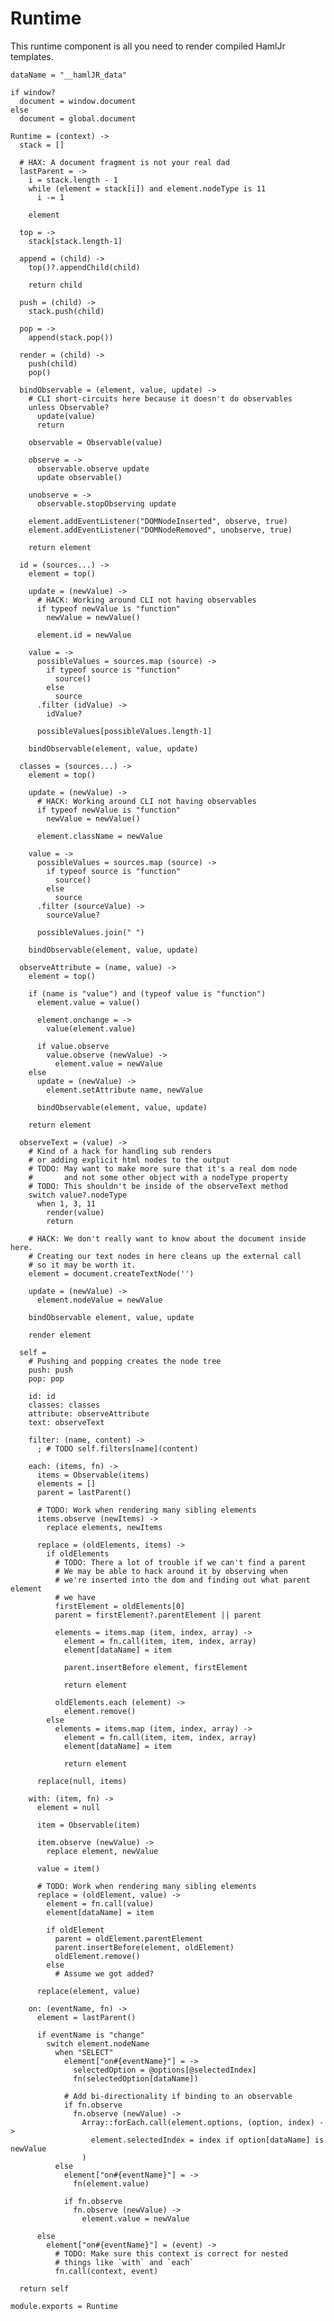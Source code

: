 Runtime
=======

This runtime component is all you need to render compiled HamlJr templates.

    dataName = "__hamlJR_data"

    if window?
      document = window.document
    else
      document = global.document

    Runtime = (context) ->
      stack = []

      # HAX: A document fragment is not your real dad
      lastParent = ->
        i = stack.length - 1
        while (element = stack[i]) and element.nodeType is 11
          i -= 1

        element

      top = ->
        stack[stack.length-1]

      append = (child) ->
        top()?.appendChild(child)

        return child

      push = (child) ->
        stack.push(child)

      pop = ->
        append(stack.pop())

      render = (child) ->
        push(child)
        pop()

      bindObservable = (element, value, update) ->
        # CLI short-circuits here because it doesn't do observables
        unless Observable?
          update(value)
          return

        observable = Observable(value)

        observe = ->
          observable.observe update
          update observable()

        unobserve = ->
          observable.stopObserving update

        element.addEventListener("DOMNodeInserted", observe, true)
        element.addEventListener("DOMNodeRemoved", unobserve, true)

        return element

      id = (sources...) ->
        element = top()

        update = (newValue) ->
          # HACK: Working around CLI not having observables
          if typeof newValue is "function"
            newValue = newValue()

          element.id = newValue

        value = ->
          possibleValues = sources.map (source) ->
            if typeof source is "function"
              source()
            else
              source
          .filter (idValue) ->
            idValue?

          possibleValues[possibleValues.length-1]

        bindObservable(element, value, update)

      classes = (sources...) ->
        element = top()

        update = (newValue) ->
          # HACK: Working around CLI not having observables
          if typeof newValue is "function"
            newValue = newValue()

          element.className = newValue

        value = ->
          possibleValues = sources.map (source) ->
            if typeof source is "function"
              source()
            else
              source
          .filter (sourceValue) ->
            sourceValue?

          possibleValues.join(" ")

        bindObservable(element, value, update)

      observeAttribute = (name, value) ->
        element = top()

        if (name is "value") and (typeof value is "function")
          element.value = value()

          element.onchange = ->
            value(element.value)

          if value.observe
            value.observe (newValue) ->
              element.value = newValue
        else
          update = (newValue) ->
            element.setAttribute name, newValue

          bindObservable(element, value, update)

        return element

      observeText = (value) ->
        # Kind of a hack for handling sub renders
        # or adding explicit html nodes to the output
        # TODO: May want to make more sure that it's a real dom node
        #       and not some other object with a nodeType property
        # TODO: This shouldn't be inside of the observeText method
        switch value?.nodeType
          when 1, 3, 11
            render(value)
            return

        # HACK: We don't really want to know about the document inside here.
        # Creating our text nodes in here cleans up the external call
        # so it may be worth it.
        element = document.createTextNode('')

        update = (newValue) ->
          element.nodeValue = newValue

        bindObservable element, value, update

        render element

      self =
        # Pushing and popping creates the node tree
        push: push
        pop: pop

        id: id
        classes: classes
        attribute: observeAttribute
        text: observeText

        filter: (name, content) ->
          ; # TODO self.filters[name](content)

        each: (items, fn) ->
          items = Observable(items)
          elements = []
          parent = lastParent()

          # TODO: Work when rendering many sibling elements
          items.observe (newItems) ->
            replace elements, newItems

          replace = (oldElements, items) ->
            if oldElements
              # TODO: There a lot of trouble if we can't find a parent
              # We may be able to hack around it by observing when
              # we're inserted into the dom and finding out what parent element
              # we have
              firstElement = oldElements[0]
              parent = firstElement?.parentElement || parent

              elements = items.map (item, index, array) ->
                element = fn.call(item, item, index, array)
                element[dataName] = item

                parent.insertBefore element, firstElement

                return element

              oldElements.each (element) ->
                element.remove()
            else
              elements = items.map (item, index, array) ->
                element = fn.call(item, item, index, array)
                element[dataName] = item

                return element

          replace(null, items)

        with: (item, fn) ->
          element = null

          item = Observable(item)

          item.observe (newValue) ->
            replace element, newValue

          value = item()

          # TODO: Work when rendering many sibling elements
          replace = (oldElement, value) ->
            element = fn.call(value)
            element[dataName] = item

            if oldElement
              parent = oldElement.parentElement
              parent.insertBefore(element, oldElement)
              oldElement.remove()
            else
              # Assume we got added?

          replace(element, value)

        on: (eventName, fn) ->
          element = lastParent()

          if eventName is "change"
            switch element.nodeName
              when "SELECT"
                element["on#{eventName}"] = ->
                  selectedOption = @options[@selectedIndex]
                  fn(selectedOption[dataName])

                # Add bi-directionality if binding to an observable
                if fn.observe
                  fn.observe (newValue) ->
                    Array::forEach.call(element.options, (option, index) ->
                      element.selectedIndex = index if option[dataName] is newValue
                    )
              else
                element["on#{eventName}"] = ->
                  fn(element.value)

                if fn.observe
                  fn.observe (newValue) ->
                    element.value = newValue

          else
            element["on#{eventName}"] = (event) ->
              # TODO: Make sure this context is correct for nested
              # things like `with` and `each`
              fn.call(context, event)

      return self

    module.exports = Runtime

